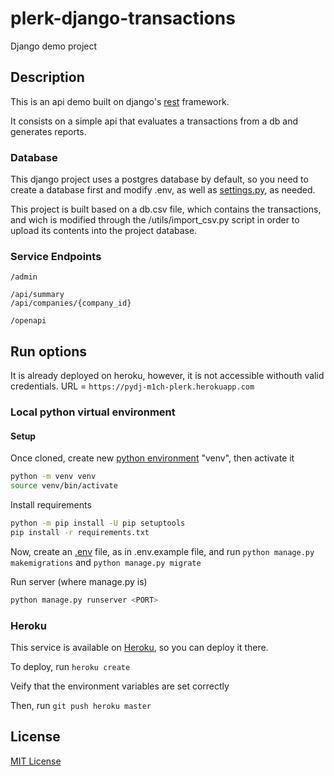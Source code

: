 # plerk-django-transactions

Django demo project

## Description

This is an api demo built on django's [rest](https://www.django-rest-framework.org/) framework.

It consists on a simple api that evaluates a transactions from a db and generates reports.

### Database

This django project uses a postgres database by default, so you need to create a database first and modify .env, as well as [settings.py](https://docs.djangoproject.com/en/4.0/ref/databases/), as needed.

This project is built based on a db.csv file, which contains the transactions, and wich is modified through the /utils/import_csv.py script in order to upload its contents into the project database.

### Service Endpoints

```endpoints
/admin

/api/summary
/api/companies/{company_id}

/openapi
```

## Run options

It is already deployed on heroku, however, it is not accessible withouth valid credentials.
URL = `https://pydj-m1ch-plerk.herokuapp.com`

### Local python virtual environment

#### Setup

Once cloned, create new [python environment](https://docs.python.org/3/tutorial/venv.html) "venv", then activate it

```bash
python -m venv venv
source venv/bin/activate
```

Install requirements

```bash
python -m pip install -U pip setuptools
pip install -r requirements.txt
```

Now, create an [.env](https://django-environ.readthedocs.io/en/latest/) file, as in .env.example file, and run `python manage.py makemigrations` and `python manage.py migrate`

Run server (where manage.py is)

```bash
python manage.py runserver <PORT>
```

### Heroku

This service is available on [Heroku](https://www.heroku.com/), so you can deploy it there.

To deploy, run `heroku create`

Veify that the environment variables are set correctly

Then, run `git push heroku master`

## License

[MIT License](https://choosealicense.com/licenses/mit/)
